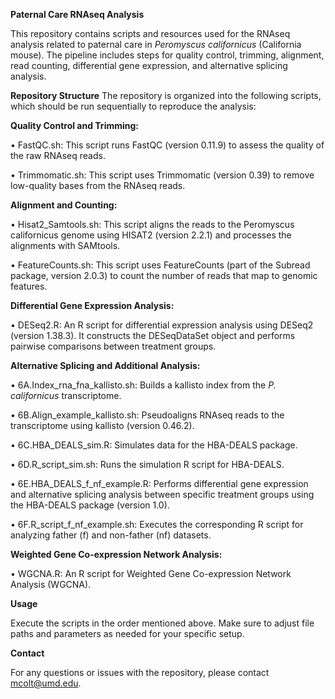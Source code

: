 **Paternal Care RNAseq Analysis**

This repository contains scripts and resources used for the RNAseq analysis related to paternal care in _Peromyscus californicus_ (California mouse). The pipeline includes steps for quality control, trimming, alignment, read counting, differential gene expression, and alternative splicing analysis.



**Repository Structure**
The repository is organized into the following scripts, which should be run sequentially to reproduce the analysis:



**Quality Control and Trimming:**

  •	FastQC.sh: This script runs FastQC (version 0.11.9) to assess the quality of the raw RNAseq reads.

  •	Trimmomatic.sh: This script uses Trimmomatic (version 0.39) to remove low-quality bases from the RNAseq reads.



**Alignment and Counting:**

•	Hisat2_Samtools.sh: This script aligns the reads to the Peromyscus californicus genome using HISAT2 (version 2.2.1) and processes the alignments with SAMtools.

•	FeatureCounts.sh: This script uses FeatureCounts (part of the Subread package, version 2.0.3) to count the number of reads that map to genomic features.



**Differential Gene Expression Analysis:**

•	DESeq2.R: An R script for differential expression analysis using DESeq2 (version 1.38.3). It constructs the DESeqDataSet object and performs pairwise comparisons between treatment groups.



**Alternative Splicing and Additional Analysis:**

•	6A.Index_rna_fna_kallisto.sh: Builds a kallisto index from the _P. californicus_ transcriptome.

•	6B.Align_example_kallisto.sh: Pseudoaligns RNAseq reads to the transcriptome using kallisto (version 0.46.2).

•	6C.HBA_DEALS_sim.R: Simulates data for the HBA-DEALS package.

•	6D.R_script_sim.sh: Runs the simulation R script for HBA-DEALS.

•	6E.HBA_DEALS_f_nf_example.R: Performs differential gene expression and alternative splicing analysis between specific treatment groups using the HBA-DEALS package (version 1.0).

•	6F.R_script_f_nf_example.sh: Executes the corresponding R script for analyzing father (f) and non-father (nf) datasets.



**Weighted Gene Co-expression Network Analysis:**

•	WGCNA.R: An R script for Weighted Gene Co-expression Network Analysis (WGCNA).



**Usage**

Execute the scripts in the order mentioned above. Make sure to adjust file paths and parameters as needed for your specific setup.



**Contact**

For any questions or issues with the repository, please contact mcolt@umd.edu.

